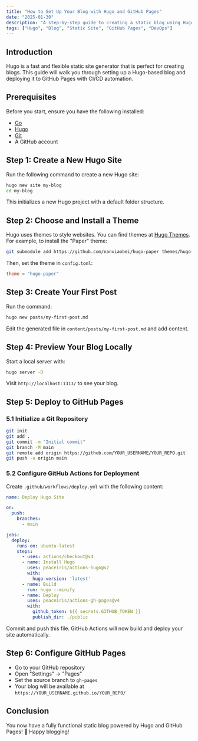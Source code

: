 ```yaml
---
title: "How to Set Up Your Blog with Hugo and GitHub Pages"
date: "2025-01-30"
description: "A step-by-step guide to creating a static blog using Hugo and deploying it via GitHub Pages."
tags: ["Hugo", "Blog", "Static Site", "GitHub Pages", "DevOps"]
---
```


## Introduction
Hugo is a fast and flexible static site generator that is perfect for creating blogs. This guide will walk you through setting up a Hugo-based blog and deploying it to GitHub Pages with CI/CD automation.

## Prerequisites
Before you start, ensure you have the following installed:
- [Go](https://go.dev/dl/)
- [Hugo](https://gohugo.io/getting-started/installing/)
- [Git](https://git-scm.com/downloads)
- A GitHub account

## Step 1: Create a New Hugo Site
Run the following command to create a new Hugo site:

```sh
hugo new site my-blog
cd my-blog
```

This initializes a new Hugo project with a default folder structure.

## Step 2: Choose and Install a Theme
Hugo uses themes to style websites. You can find themes at [Hugo Themes](https://themes.gohugo.io/). For example, to install the "Paper" theme:

```sh
git submodule add https://github.com/nanxiaobei/hugo-paper themes/hugo-paper
```

Then, set the theme in `config.toml`:

```toml
theme = "hugo-paper"
```

## Step 3: Create Your First Post
Run the command:

```sh
hugo new posts/my-first-post.md
```

Edit the generated file in `content/posts/my-first-post.md` and add content.

## Step 4: Preview Your Blog Locally
Start a local server with:

```sh
hugo server -D
```

Visit `http://localhost:1313/` to see your blog.

## Step 5: Deploy to GitHub Pages
### 5.1 Initialize a Git Repository
```sh
git init
git add .
git commit -m "Initial commit"
git branch -M main
git remote add origin https://github.com/YOUR_USERNAME/YOUR_REPO.git
git push -u origin main
```

### 5.2 Configure GitHub Actions for Deployment
Create `.github/workflows/deploy.yml` with the following content:

```yaml
name: Deploy Hugo Site

on:
  push:
    branches:
      - main

jobs:
  deploy:
    runs-on: ubuntu-latest
    steps:
      - uses: actions/checkout@v4
      - name: Install Hugo
        uses: peaceiris/actions-hugo@v2
        with:
          hugo-version: 'latest'
      - name: Build
        run: hugo --minify
      - name: Deploy
        uses: peaceiris/actions-gh-pages@v4
        with:
          github_token: ${{ secrets.GITHUB_TOKEN }}
          publish_dir: ./public
```

Commit and push this file. GitHub Actions will now build and deploy your site automatically.

## Step 6: Configure GitHub Pages
- Go to your GitHub repository
- Open "Settings" → "Pages"
- Set the source branch to `gh-pages`
- Your blog will be available at `https://YOUR_USERNAME.github.io/YOUR_REPO/`

## Conclusion
You now have a fully functional static blog powered by Hugo and GitHub Pages! 🎉 Happy blogging!

